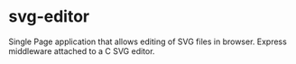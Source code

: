 # svg-editor

Single Page application that allows editing of SVG files in browser.
Express middleware attached to a C SVG editor.

